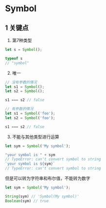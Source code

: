 # Symbol

## 1 关键点

1. 第7种类型

```javascript
let s = Symbol();

typeof s
// "symbol"
```

2. 唯一

```javascript
// 没有参数的情况
let s1 = Symbol();
let s2 = Symbol();

s1 === s2 // false

// 有参数的情况
let s1 = Symbol('foo');
let s2 = Symbol('foo');

s1 === s2 // false
```

3. 不能与其他类型进行运算

```javascript
let sym = Symbol('My symbol');

"your symbol is " + sym
// TypeError: can't convert symbol to string
`your symbol is ${sym}`
// TypeError: can't convert symbol to string
```

但是可以转为字符串和布尔值，不能转为数字

```javascript
let sym = Symbol('My symbol');

String(sym) // 'Symbol(My symbol)'
Boolean(sym) // true
```
